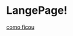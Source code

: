 # LangePage!

[como ficou](https://user-images.githubusercontent.com/120609930/225419745-7b001bb0-769e-47dc-9b59-e999cd25797a.png)
